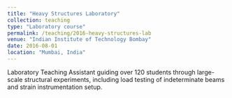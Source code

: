 ```yaml
---
title: "Heavy Structures Laboratory"
collection: teaching
type: "Laboratory course"
permalink: /teaching/2016-heavy-structures-lab
venue: "Indian Institute of Technology Bombay"
date: 2016-08-01
location: "Mumbai, India"
---
```


Laboratory Teaching Assistant guiding over 120 students through large-scale structural experiments, including load testing of indeterminate beams and strain instrumentation setup.
